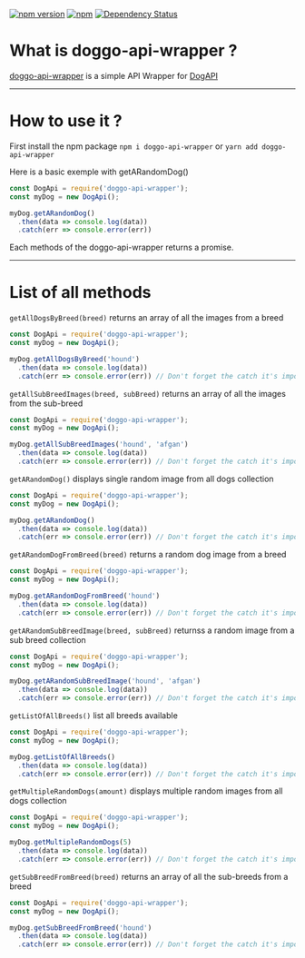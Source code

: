 [![npm version](https://badge.fury.io/js/doggo-api-wrapper.svg)](https://badge.fury.io/js/doggo-api-wrapper)
[![npm](https://img.shields.io/npm/dm/doggo-api-wrapper.svg)](https://www.npmjs.com/package/doggo-api-wrapper)
[![Dependency Status](https://david-dm.org/pradel/doggo-api-wrapper.svg)](https://david-dm.org/pradel/doggo-api-wrapper)

# What is doggo-api-wrapper ?

[doggo-api-wrapper](https://www.npmjs.com/package/doggo-api-wrapper) is a simple API Wrapper for [DogAPI](https://dog.ceo/dog-api/)

---

# How to use it ?

First install the npm package
`npm i doggo-api-wrapper`
or
`yarn add doggo-api-wrapper`

Here is a basic exemple with getARandomDog()
```javascript
const DogApi = require('doggo-api-wrapper');
const myDog = new DogApi();

myDog.getARandomDog()
  .then(data => console.log(data))
  .catch(err => console.error(err))
```

Each methods of the doggo-api-wrapper returns a promise.

---

# List of all methods

`getAllDogsByBreed(breed)` returns an array of all the images from a breed
```javascript
const DogApi = require('doggo-api-wrapper');
const myDog = new DogApi();

myDog.getAllDogsByBreed('hound')
  .then(data => console.log(data))
  .catch(err => console.error(err)) // Don't forget the catch it's important
```

`getAllSubBreedImages(breed, subBreed)` returns an array of all the images from the sub-breed
```javascript
const DogApi = require('doggo-api-wrapper');
const myDog = new DogApi();

myDog.getAllSubBreedImages('hound', 'afgan')
  .then(data => console.log(data))
  .catch(err => console.error(err)) // Don't forget the catch it's important
```

`getARandomDog()` displays single random image from all dogs collection
```javascript
const DogApi = require('doggo-api-wrapper');
const myDog = new DogApi();

myDog.getARandomDog()
  .then(data => console.log(data))
  .catch(err => console.error(err)) // Don't forget the catch it's important
```

`getARandomDogFromBreed(breed)` returns a random dog image from a breed
```javascript
const DogApi = require('doggo-api-wrapper');
const myDog = new DogApi();

myDog.getARandomDogFromBreed('hound')
  .then(data => console.log(data))
  .catch(err => console.error(err)) // Don't forget the catch it's important
```

`getARandomSubBreedImage(breed, subBreed)` returnss a random image from a sub breed collection
```javascript
const DogApi = require('doggo-api-wrapper');
const myDog = new DogApi();

myDog.getARandomSubBreedImage('hound', 'afgan')
  .then(data => console.log(data))
  .catch(err => console.error(err)) // Don't forget the catch it's important
```

`getListOfAllBreeds()` list all breeds available
```javascript
const DogApi = require('doggo-api-wrapper');
const myDog = new DogApi();

myDog.getListOfAllBreeds()
  .then(data => console.log(data))
  .catch(err => console.error(err)) // Don't forget the catch it's important
```

`getMultipleRandomDogs(amount)` displays multiple random images from all dogs collection
```javascript
const DogApi = require('doggo-api-wrapper');
const myDog = new DogApi();

myDog.getMultipleRandomDogs(5)
  .then(data => console.log(data))
  .catch(err => console.error(err)) // Don't forget the catch it's important
```

`getSubBreedFromBreed(breed)` returns an array of all the sub-breeds from a breed
```javascript
const DogApi = require('doggo-api-wrapper');
const myDog = new DogApi();

myDog.getSubBreedFromBreed('hound')
  .then(data => console.log(data))
  .catch(err => console.error(err)) // Don't forget the catch it's important
```